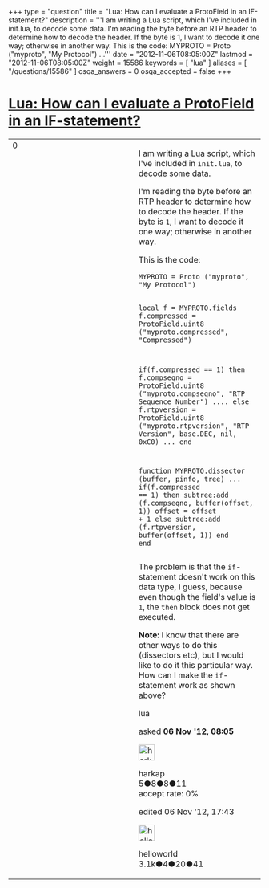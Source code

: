+++
type = "question"
title = "Lua: How can I evaluate a ProtoField in an IF-statement?"
description = '''I am writing a Lua script, which I&#x27;ve included in init.lua, to decode some data.  I&#x27;m reading the byte before an RTP header to determine how to decode the header. If the byte is 1, I want to decode it one way; otherwise in another way.  This is the code:   MYPROTO = Proto (&quot;myproto&quot;, &quot;My Protocol&quot;) ...'''
date = "2012-11-06T08:05:00Z"
lastmod = "2012-11-06T08:05:00Z"
weight = 15586
keywords = [ "lua" ]
aliases = [ "/questions/15586" ]
osqa_answers = 0
osqa_accepted = false
+++

<div class="headNormal">

# [Lua: How can I evaluate a ProtoField in an IF-statement?](/questions/15586/lua-how-can-i-evaluate-a-protofield-in-an-if-statement)

</div>

<div id="main-body">

<div id="askform">

<table id="question-table" style="width:100%;"><colgroup><col style="width: 50%" /><col style="width: 50%" /></colgroup><tbody><tr class="odd"><td style="width: 30px; vertical-align: top"><div class="vote-buttons"><div id="post-15586-score" class="post-score" title="current number of votes">0</div><div id="favorite-count" class="favorite-count"></div></div></td><td><div id="item-right"><div class="question-body"><p>I am writing a Lua script, which I've included in <code>init.lua</code>, to decode some data.</p><p>I'm reading the byte before an RTP header to determine how to decode the header. If the byte is <code>1</code>, I want to decode it one way; otherwise in another way.</p><p>This is the code:</p><pre><code>MYPROTO = Proto (&quot;myproto&quot;, &quot;My Protocol&quot;)

local f = MYPROTO.fields
f.compressed = ProtoField.uint8 (&quot;myproto.compressed&quot;, &quot;Compressed&quot;)

if(f.compressed == 1) 
then
   f.compseqno = ProtoField.uint8 (&quot;myproto.compseqno&quot;, &quot;RTP Sequence Number&quot;)
   ....
else
   f.rtpversion = ProtoField.uint8 (&quot;myproto.rtpversion&quot;, &quot;RTP Version&quot;, base.DEC, nil, 0xC0)
   ...
end

function MYPROTO.dissector (buffer, pinfo, tree)
   ...
   if(f.compressed == 1) 
   then
      subtree:add (f.compseqno, buffer(offset, 1))
      offset = offset + 1
   else
      subtree:add (f.rtpversion, buffer(offset, 1))
   end
end</code></pre><p>The problem is that the <code>if</code>-statement doesn't work on this data type, I guess, because even though the field's value is <code>1</code>, the <code>then</code> block does not get executed.</p><p><strong>Note:</strong> I know that there are other ways to do this (dissectors etc), but I would like to do it this particular way. How can I make the <code>if</code>-statement work as shown above?</p></div><div id="question-tags" class="tags-container tags">lua</div><div id="question-controls" class="post-controls"></div><div class="post-update-info-container"><div class="post-update-info post-update-info-user"><p>asked <strong>06 Nov '12, 08:05</strong></p><img src="https://secure.gravatar.com/avatar/7709c0c87ed4ba426f119187d3f0c705?s=32&amp;d=identicon&amp;r=g" class="gravatar" width="32" height="32" alt="harkap&#39;s gravatar image" /><p>harkap<br />
<span class="score" title="5 reputation points">5</span><span title="8 badges"><span class="badge1">●</span><span class="badgecount">8</span></span><span title="8 badges"><span class="silver">●</span><span class="badgecount">8</span></span><span title="11 badges"><span class="bronze">●</span><span class="badgecount">11</span></span><br />
<span class="accept_rate" title="Rate of the user&#39;s accepted answers">accept rate:</span> <span title="harkap has no accepted answers">0%</span></p></div><div class="post-update-info post-update-info-edited"><p>edited 06 Nov '12, 17:43</p><img src="https://secure.gravatar.com/avatar/362ba1008ad9a075d1556d33e97dfed6?s=32&amp;d=identicon&amp;r=g" class="gravatar" width="32" height="32" alt="helloworld&#39;s gravatar image" /><p>helloworld<br />
<span class="score" title="3149 reputation points"><span>3.1k</span></span><span title="4 badges"><span class="badge1">●</span><span class="badgecount">4</span></span><span title="20 badges"><span class="silver">●</span><span class="badgecount">20</span></span><span title="41 badges"><span class="bronze">●</span><span class="badgecount">41</span></span></p></div></div><div id="comments-container-15586" class="comments-container"></div><div id="comment-tools-15586" class="comment-tools"></div><div class="clear"></div><div id="comment-15586-form-container" class="comment-form-container"></div><div class="clear"></div></div></td></tr></tbody></table>

</div>

</div>

